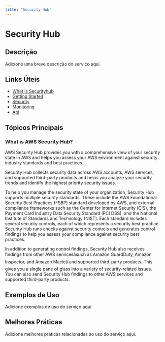 ```yaml
---
title: "Security Hub"
---
```


# Security Hub

## Descrição

Adicione uma breve descrição do serviço aqui.

## Links Úteis

- [What Is Securityhub](https://docs.aws.amazon.com/securityhub/latest/userguide/what-is-securityhub.html)
- [Getting Started](https://docs.aws.amazon.com/securityhub/latest/userguide/getting-started.html)
- [Security](https://docs.aws.amazon.com/securityhub/latest/userguide/security.html)
- [Monitoring](https://docs.aws.amazon.com/securityhub/latest/userguide/monitoring.html)
- [Api](https://docs.aws.amazon.com/securityhub/latest/userguide/api.html)

## Tópicos Principais

### What is AWS Security Hub?

AWS Security Hub provides you with a comprehensive view of your security state in AWS and helps you assess your AWS environment against security industry
        standards and best practices.

Security Hub collects security data across AWS accounts, AWS services, and supported third-party products and helps you analyze your security
        trends and identify the highest priority security issues.

To help you manage the security state of your organization, Security Hub supports multiple security standards. These include
the AWS Foundational Security Best Practices (FSBP) standard developed by AWS, and external compliance frameworks such as 
the Center for Internet Security (CIS), the Payment Card Industry Data Security Standard (PCI DSS), and the National Institute of 
Standards and Technology (NIST). Each standard includes several security controls, each of which represents a security best practice. 
Security Hub runs checks against security controls and generates control findings to help you assess your compliance against security best practices.

In addition to generating control findings, Security Hub also receives findings from other AWS servicesâsuch as Amazon GuardDuty, 
Amazon Inspector, and Amazon Macieâ and supported third-party 
products. This gives you a single pane of glass into a variety of security-related issues. You can also send Security Hub findings to other 
AWS services and supported third-party products.

## Exemplos de Uso

Adicione exemplos de uso do serviço aqui.

## Melhores Práticas

Adicione melhores práticas relacionadas ao uso do serviço aqui.
